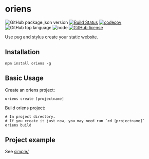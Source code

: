 # oriens
![GitHub package.json version](https://img.shields.io/github/package-json/v/Zainking/oriens.svg?color=green)
[![Build Status](https://travis-ci.org/Zainking/oriens.svg?branch=master)](https://travis-ci.org/Zainking/oriens)
[![codecov](https://codecov.io/gh/Zainking/oriens/branch/master/graph/badge.svg)](https://codecov.io/gh/Zainking/oriens)
![GitHub top language](https://img.shields.io/github/languages/top/Zainking/oriens.svg)
![node](https://img.shields.io/node/v/11.svg)
[![GitHub license](https://img.shields.io/github/license/Zainking/oriens.svg)](https://github.com/Zainking/oriens/blob/master/LICENSE)


Use pug and stylus create your static website.

## Installation
```shell
npm install oriens -g
```

## Basic Usage
Create an oriens project:
```shell
oriens create [projectname]
```

Build oriens project:
```shell
# In project directory.
# If you create it just now, you may need run `cd [projectname]`
oriens build
```

## Project example
See [simple/](https://github.com/Zainking/oriens/tree/master/simple)
